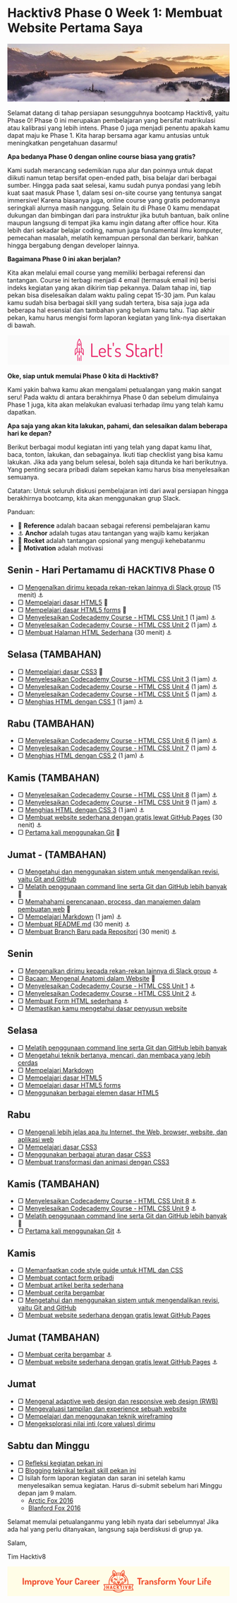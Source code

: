 # Hacktiv8 Phase 0 Week 1: Membuat Website Pertama Saya

![Header](assets/header-w1.jpg)

Selamat datang di tahap persiapan sesungguhnya bootcamp Hacktiv8, yaitu Phase 0! Phase 0 ini merupakan pembelajaran yang bersifat matrikulasi atau kalibrasi yang lebih intens. Phase 0 juga menjadi penentu apakah kamu dapat maju ke Phase 1. Kita harap bersama agar kamu antusias untuk meningkatkan pengetahuan dasarmu!

**Apa bedanya Phase 0 dengan online course biasa yang gratis?**

Kami sudah merancang sedemikian rupa alur dan poinnya untuk dapat diikuti namun tetap bersifat open-ended path, bisa belajar dari berbagai sumber. Hingga pada saat selesai, kamu sudah punya pondasi yang lebih kuat saat masuk Phase 1, dalam sesi on-site course yang tentunya sangat immersive! Karena biasanya juga, online course yang gratis pedomannya seringkali alurnya masih nanggung. Selain itu di Phase 0 kamu mendapat dukungan dan bimbingan dari para instruktur jika butuh bantuan, baik online maupun langsung di tempat jika kamu ingin datang after office hour. Kita lebih dari sekadar belajar coding, namun juga fundamental ilmu komputer, pemecahan masalah, melatih kemampuan personal dan berkarir, bahkan hingga bergabung dengan developer lainnya.

**Bagaimana Phase 0 ini akan berjalan?**

Kita akan melalui email course yang memiliki berbagai referensi dan tantangan. Course ini terbagi menjadi 4 email (termasuk email ini) berisi indeks kegiatan yang akan dikirim tiap pekannya. Dalam tahap ini, tiap pekan bisa diselesaikan dalam waktu paling cepat 15-30 jam. Pun kalau kamu sudah bisa berbagai skill yang sudah tertera, bisa saja juga ada beberapa hal esensial dan tambahan yang belum kamu tahu. Tiap akhir pekan, kamu harus mengisi form laporan kegiatan yang link-nya disertakan di bawah.

![Let's start!](assets/start.png)

**Oke, siap untuk memulai Phase 0 kita di Hacktiv8?**

Kami yakin bahwa kamu akan mengalami petualangan yang makin sangat seru! Pada waktu di antara berakhirnya Phase 0 dan sebelum dimulainya Phase 1 juga, kita akan melakukan evaluasi terhadap ilmu yang telah kamu dapatkan.

**Apa saja yang akan kita lakukan, pahami, dan selesaikan dalam beberapa hari ke depan?**

Berikut berbagai modul kegiatan inti yang telah yang dapat kamu lihat, baca, tonton, lakukan, dan sebagainya. Ikuti tiap checklist yang bisa kamu lakukan. Jika ada yang belum selesai, boleh saja ditunda ke hari berikutnya. Yang penting secara pribadi dalam sepekan kamu harus bisa menyelesaikan semuanya.

Catatan: Untuk seluruh diskusi pembelajaran inti dari awal persiapan hingga berakhirnya bootcamp, kita akan menggunakan grup Slack.

Panduan:
- :notebook_with_decorative_cover: **Reference** adalah bacaan sebagai referensi pembelajaran kamu
- :anchor: **Anchor** adalah tugas atau tantangan yang wajib kamu kerjakan
- :rocket: **Rocket** adalah tantangan opsional yang menguji kehebatanmu
- :dart: **Motivation** adalah motivasi

## Senin - Hari Pertamamu di HACKTIV8 Phase 0

- ▢ [Mengenalkan dirimu kepada rekan-rekan lainnya di Slack  group](https://github.com/hacktiv8/phase-0-activities/blob/master/modules/introduce-yourself.md)
(15 menit) :anchor:
- ▢ [Mempelajari dasar HTML5](https://github.com/hacktiv8/phase-0-activities/blob/master/modules/html5-basics.md)
:notebook_with_decorative_cover:
- ▢ [Mempelajari dasar HTML5 forms](https://github.com/hacktiv8/phase-0-activities/blob/master/modules/html5-forms-basics.md)
:notebook_with_decorative_cover:
- ▢ [Menyelesaikan Codecademy Course - HTML CSS Unit 1](https://www.codecademy.com/learn/learn-html-css)
(1 jam) :anchor:
- ▢ [Menyelesaikan Codecademy Course - HTML CSS Unit 2](https://www.codecademy.com/learn/learn-html-css)
(1 jam) :anchor:
- ▢ [Membuat Halaman HTML Sederhana](https://github.com/hacktiv8/phase-0-activities/blob/master/modules/introduce-yourself.md)
(30 menit) :anchor:

## Selasa (TAMBAHAN)

- ▢ [Mempelajari dasar CSS3](https://github.com/hacktiv8/phase-0-activities/blob/master/modules/css3-basics.md)
:notebook_with_decorative_cover:
- ▢ [Menyelesaikan Codecademy Course - HTML CSS Unit 3](https://www.codecademy.com/learn/learn-html-css) (1 jam)
:anchor:
- ▢ [Menyelesaikan Codecademy Course - HTML CSS Unit 4](https://www.codecademy.com/learn/learn-html-css) (1 jam)
:anchor:
- ▢ [Menyelesaikan Codecademy Course - HTML CSS Unit 5](https://www.codecademy.com/learn/learn-html-css) (1 jam)
:anchor:
- ▢ [Menghias HTML dengan CSS 1](https://github.com/hacktiv8/phase-0-activities/blob/master/modules/introduce-yourself.md) (1 jam)
:anchor:

## Rabu (TAMBAHAN)

- ▢ [Menyelesaikan Codecademy Course - HTML CSS Unit 6](https://www.codecademy.com/learn/learn-html-css) (1 jam)
:anchor:
- ▢ [Menyelesaikan Codecademy Course - HTML CSS Unit 7](https://www.codecademy.com/learn/learn-html-css) (1 jam)
:anchor:
- ▢ [Menghias HTML dengan CSS 2](https://github.com/hacktiv8/phase-0-activities/blob/master/modules/introduce-yourself.md) (1 jam)
:anchor:


## Kamis (TAMBAHAN)

- ▢ [Menyelesaikan Codecademy Course - HTML CSS Unit 8](https://www.codecademy.com/learn/learn-html-css) (1 jam)
:anchor:
- ▢ [Menyelesaikan Codecademy Course - HTML CSS Unit 9](https://www.codecademy.com/learn/learn-html-css) (1 jam)
:anchor:
- ▢ [Menghias HTML dengan CSS 3](https://github.com/hacktiv8/phase-0-activities/blob/master/modules/introduce-yourself.md) (1 jam)
:anchor:
- ▢ [Membuat website sederhana dengan gratis lewat GitHub Pages](https://github.com/hacktiv8/phase-0-activities/blob/master/modules/github-pages.md) (30 nenit)
:anchor:
- ▢ [Pertama kali menggunakan Git](https://www.codecademy.com/learn/learn-html-css)
:notebook_with_decorative_cover:

## Jumat - (TAMBAHAN)
- ▢ [Mengetahui dan menggunakan sistem untuk mengendalikan revisi, yaitu Git and GitHub](https://github.com/hacktiv8/phase-0-activities/blob/master/modules/git-github-basics.md)
- ▢ [Melatih penggunaan command line serta Git dan GitHub lebih banyak](https://github.com/hacktiv8/phase-0-activities/blob/master/modules/cli-git-github-practice.md)
:notebook_with_decorative_cover:
- ▢ [Memahahami perencanaan, process, dan manajemen dalam pembuatan web](https://github.com/hacktiv8/phase-0-activities/blob/master/modules/web-dev-process.md)
:notebook_with_decorative_cover:
- ▢ [Mempelajari Markdown](https://github.com/hacktiv8/phase-0-activities/blob/master/modules/markdown.md) (1 jam)
:anchor:
- ▢ [Membuat README.md](https://github.com/hacktiv8/phase-0-activities/blob/master/modules/markdown.md) (30 menit)
:anchor:
- ▢ [Membuat Branch Baru pada Repositori](https://github.com/hacktiv8/phase-0-activities/blob/master/modules/markdown.md) (30 menit)
:anchor:

## Senin

- ▢ [Mengenalkan dirimu kepada rekan-rekan lainnya di Slack  group](https://github.com/hacktiv8/phase-0-activities/blob/master/modules/introduce-yourself.md)
:anchor:
- ▢ [Bacaan: Mengenal Anatomi dalam Website](https://github.com/hacktiv8/phase-0-activities/blob/master/modules/introduce-yourself.md)
:notebook_with_decorative_cover:
- ▢ [Menyelesaikan Codecademy Course - HTML CSS Unit 1](https://github.com/hacktiv8/phase-0-activities/blob/master/modules/introduce-yourself.md)
:anchor:
- ▢ [Menyelesaikan Codecademy Course - HTML CSS Unit 2](https://github.com/hacktiv8/phase-0-activities/blob/master/modules/introduce-yourself.md)
:anchor:
- ▢ [Membuat Form HTML sederhana](https://github.com/hacktiv8/phase-0-activities/blob/master/modules/introduce-yourself.md)
:anchor:
- ▢ [Memastikan kamu mengetahui dasar penyusun website](https://github.com/hacktiv8/phase-0-activities/blob/master/modules/website.md)

## Selasa

- ▢ [Melatih penggunaan command line serta Git dan GitHub lebih banyak](https://github.com/hacktiv8/phase-0-activities/blob/master/modules/cli-git-github-practice.md)
- ▢ [Mengetahui teknik bertanya, mencari, dan membaca yang lebih cerdas](https://github.com/hacktiv8/phase-0-activities/blob/master/modules/ask-search-read-smarter.md)
- ▢ [Mempelajari Markdown](https://github.com/hacktiv8/phase-0-activities/blob/master/modules/markdown.md)
- ▢ [Mempelajari dasar HTML5](https://github.com/hacktiv8/phase-0-activities/blob/master/modules/html5-basics.md)
- ▢ [Mempelajari dasar HTML5 forms](https://github.com/hacktiv8/phase-0-activities/blob/master/modules/html5-forms-basics.md)
- ▢ [Menggunakan berbagai elemen dasar HTML5](https://github.com/hacktiv8/phase-0-activities/blob/master/modules/html5-elements.md)

## Rabu

- ▢ [Mengenali lebih jelas apa itu Internet, the Web, browser, website, dan aplikasi web](https://github.com/hacktiv8/phase-0-activities/blob/master/modules/internet-web.md)
- ▢ [Mempelajari dasar CSS3](https://github.com/hacktiv8/phase-0-activities/blob/master/modules/css3-basics.md)
- ▢ [Menggunakan berbagai aturan dasar CSS3](https://github.com/hacktiv8/phase-0-activities/blob/master/modules/css3-rules.md)
- ▢ [Membuat transformasi dan animasi dengan CSS3](https://github.com/hacktiv8/phase-0-activities/blob/master/modules/css3-advanced.md)

## Kamis (TAMBAHAN)

- ▢ [Menyelesaikan Codecademy Course - HTML CSS Unit 8](https://www.codecademy.com/learn/learn-html-css)
:anchor:
- ▢ [Menyelesaikan Codecademy Course - HTML CSS Unit 9](https://www.codecademy.com/learn/learn-html-css)
:anchor:
- ▢ [Melatih penggunaan command line serta Git dan GitHub lebih banyak](https://github.com/hacktiv8/phase-0-activities/blob/master/modules/cli-git-github-practice.md)
:notebook_with_decorative_cover:
- ▢ [Pertama kali menggunakan Git](https://www.codecademy.com/learn/learn-html-css)
:anchor:


## Kamis

- ▢ [Memanfaatkan code style guide untuk HTML dan CSS](https://github.com/hacktiv8/phase-0-activities/blob/master/modules/html-css-code-style.md)
- ▢ [Membuat contact form pribadi](https://github.com/hacktiv8/phase-0-activities/blob/master/modules/contact-form.md)
- ▢ [Membuat artikel berita sederhana](https://github.com/hacktiv8/phase-0-activities/blob/master/modules/news-article.md)
- ▢ [Membuat cerita bergambar](https://github.com/hacktiv8/phase-0-activities/blob/master/modules/story-with-images.md)
- ▢ [Mengetahui dan menggunakan sistem untuk mengendalikan revisi, yaitu Git and GitHub](https://github.com/hacktiv8/phase-0-activities/blob/master/modules/git-github-basics.md)
- ▢ [Membuat website sederhana dengan gratis lewat GitHub Pages](https://github.com/hacktiv8/phase-0-activities/blob/master/modules/github-pages.md)

## Jumat (TAMBAHAN)

- ▢ [Membuat cerita bergambar](https://github.com/hacktiv8/phase-0-activities/blob/master/modules/story-with-images.md)
:anchor:
- ▢ [Membuat website sederhana dengan gratis lewat GitHub Pages](https://github.com/hacktiv8/phase-0-activities/blob/master/modules/github-pages.md)
:anchor:

## Jumat


- ▢ [Mengenal adaptive web design dan responsive web design (RWB)](https://github.com/hacktiv8/phase-0-activities/blob/master/modules/web-design.md)
- ▢ [Mengevaluasi tampilan dan experience sebuah website](https://github.com/hacktiv8/phase-0-activities/blob/master/modules/web-evaluation.md)
- ▢ [Mempelajari dan menggunakan teknik wireframing](https://github.com/hacktiv8/phase-0-activities/blob/master/modules/wireframing.md)
- ▢ [Mengeksplorasi nilai inti (core values) dirimu](https://github.com/hacktiv8/phase-0-activities/blob/master/modules/core-values.md)

## Sabtu dan Minggu

- ▢ [Refleksi kegiatan pekan ini](https://github.com/hacktiv8/phase-0-activities/blob/master/modules/reflection.md)
- ▢ [Blogging teknikal terkait skill pekan ini](https://github.com/hacktiv8/phase-0-activities/blob/master/modules/blog.md)
- ▢ Isilah form laporan kegiatan dan saran ini setelah kamu menyelesaikan semua kegiatan. Harus di-submit sebelum hari Minggu depan jam 9 malam.
  - [Arctic Fox 2016](https://airtable.com/shrZq6ybnMIuQju4A)
  - [Blanford Fox 2016](https://airtable.com/shr1RF7TJyJiAp7mO)

Selamat memulai petualanganmu yang lebih nyata dari sebelumnya! Jika ada hal yang perlu ditanyakan, langsung saja berdiskusi di grup ya.

Salam,

Tim Hacktiv8

![Hacktiv8 Banner](assets/banner.png)
